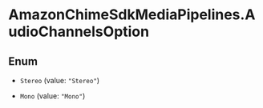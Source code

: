 # AmazonChimeSdkMediaPipelines.AudioChannelsOption

## Enum


* `Stereo` (value: `"Stereo"`)

* `Mono` (value: `"Mono"`)


